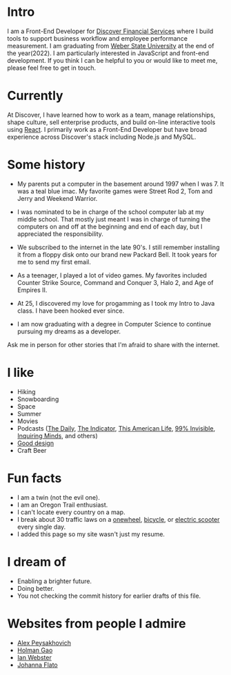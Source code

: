 
# Intro

I am a Front-End Developer for [Discover Financial Services](https://discover.com) where I build tools to support business workflow and employee performance measurement. I am graduating from [Weber State University](https://weber.edu) at the end of the year(2022).  I am particularly interested in JavaScript and front-end development. If you think I can be helpful to you or would like to meet me, please feel free to get in touch.
 
# Currently

At Discover, I have learned how to work as a team, manage relationships, shape culture, sell enterprise products, and build on-line interactive tools using [React](https://react.js). I primarily work as a Front-End Developer but have broad experience across Discover's stack including Node.js and MySQL.

# Some history

- My parents put a computer in the basement around 1997 when I was 7. It was a teal blue imac. My favorite games were Street Rod 2, Tom and Jerry and Weekend Warrior. 

- I was nominated to be in charge of the school computer lab at my middle school. That mostly just meant I was in charge of turning the computers on and off at the beginning and end of each day, but I appreciated the responsibility.

- We subscribed to the internet in the late 90's. I still remember installing it from a floppy disk onto our brand new Packard Bell. It took years for me to send my first email.

- As a teenager, I played a lot of video games. My favorites included Counter Strike Source, Command and Conquer 3, Halo 2, and Age of Empires II.

- At 25, I discovered my love for progamming as I took my Intro to Java class. I have been hooked ever since.

- I am now graduating with a degree in Computer Science to continue pursuing my dreams as a developer.

Ask me in person for other stories that I'm afraid to share with the internet.

# I like

- Hiking
- Snowboarding
- Space
- Summer
- Movies
- Podcasts ([The Daily](https://www.nytimes.com/column/the-daily), [The Indicator](https://www.npr.org/podcasts/510325/the-indicator-from-planet-money), [This American Life](https://www.thisamericanlife.org/), [99% Invisible](https://99percentinvisible.org/episodes/), [Inquiring Minds](https://inquiring.show), and others)
- [Good design](/)
- Craft Beer

# Fun facts

- I am a twin (not the evil one).
- I am an Oregon Trail enthusiast.
- I can't locate every country on a map.
- I break about 30 traffic laws on a [onewheel](https://onewheel.com/products/xr), [bicycle](https://www.citibikenyc.com/), or [electric scooter](https://turboant.com/) every single day.
- I added this page so my site wasn't just my resume.

# I dream of

- Enabling a brighter future.
- Doing better.
- You not checking the commit history for earlier drafts of this file.

# Websites from people I admire

- [Alex Peysakhovich](http://alexpeys.github.io/)
- [Holman Gao](https://golmansax.com/)
- [Ian Webster](http://ianww.com/)
- [Johanna Flato](https://www.johannaflato.com/)

